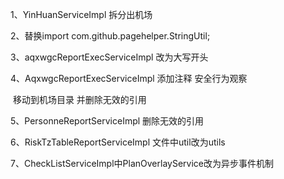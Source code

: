 1、YinHuanServiceImpl 拆分出机场

2、替换import com.github.pagehelper.StringUtil;

3、aqxwgcReportExecServiceImpl 改为大写开头

4、AqxwgcReportExecServiceImpl 添加注释 安全行为观察

​	移动到机场目录  并删除无效的引用

5、PersonneReportServiceImpl 删除无效的引用

6、RiskTzTableReportServiceImpl 文件中util改为utils

7、CheckListServiceImpl中PlanOverlayService改为异步事件机制